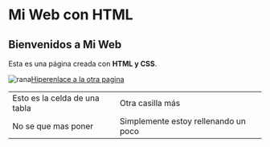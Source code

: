 <!DOCTYPE html>
<html lang="es">
   <head>
       <meta charset="UTF-8">
       <meta name="viewport" content="width=device-width, initial-scale=1.0">
       <h1>Mi Web con HTML</h1>
   </head>
   <body>
       <h2>Bienvenidos a Mi Web</h2>
       <p>Esta es una página creada con <strong>HTML y CSS</strong>.</p>
      <table>
         <tr>
            <td>Esto es la celda de una tabla</td>
            <td>Otra casilla más</td>
         </tr>
         <tr>
            <td>No se que mas poner</td>
            <td>Simplemente estoy rellenando un poco</td>
         </tr>
         <img src="https://github.com/user-attachments/assets/81dffac9-f1ed-4176-b6d0-0c75b6099c79" alt="rana">
         <a href="https://github.com/Alvaro608/README.md.git">Hiperenlace a la otra pagina</a>
   </body>
</html>
